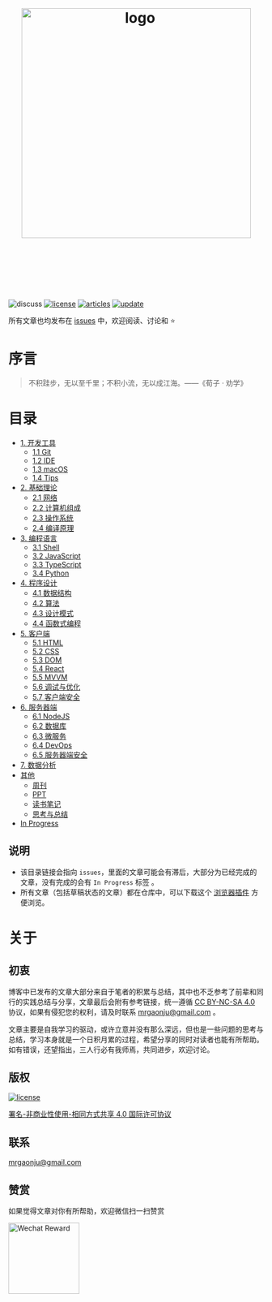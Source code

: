 <h1 align="center">
  <br />
  <br />
  <img width="453" alt="logo" src="https://user-images.githubusercontent.com/12554487/46184759-a7ac2980-c309-11e8-8db1-89cb6bd1e0c5.png">
  <br />
  <br />
  <br />
  <br />
</h1>

![discuss][discuss-image]
[![license][license-image]][license-url]
[![articles][articles-image]][articles-url]
[![update][update-image]][update-url]

所有文章也均发布在 [issues][articles-url] 中，欢迎阅读、讨论和 :star:

# 序言

> 不积跬步，无以至千里；不积小流，无以成江海。——《荀子 · 劝学》

# 目录

- [1. 开发工具][1-url]
  - [1.1 Git][1.1-url]
  - [1.2 IDE][1.2-url]
  - [1.3 macOS][1.3-url]
  - [1.4 Tips][1.4-url]
- [2. 基础理论][2-url]
  - [2.1 网络][2.1-url]
  - [2.2 计算机组成][2.2-url]
  - [2.3 操作系统][2.3-url]
  - [2.4 编译原理][2.4-url]
- [3. 编程语言][3-url]
  - [3.1 Shell][3.1-url]
  - [3.2 JavaScript][3.2-url]
  - [3.3 TypeScript][3.3-url]
  - [3.4 Python][3.4-url]
- [4. 程序设计][4-url]
  - [4.1 数据结构][4.1-url]
  - [4.2 算法][4.2-url]
  - [4.3 设计模式][4.3-url]
  - [4.4 函数式编程][4.4-url]
- [5. 客户端][5-url]
  - [5.1 HTML][5.1-url]
  - [5.2 CSS][5.2-url]
  - [5.3 DOM][5.3-url]
  - [5.4 React][5.4-url]
  - [5.5 MVVM][5.5-url]
  - [5.6 调试与优化][5.6-url]
  - [5.7 客户端安全][5.7-url]
- [6. 服务器端][6-url]
  - [6.1 NodeJS][6.1-url]
  - [6.2 数据库][6.2-url]
  - [6.3 微服务][6.3-url]
  - [6.4 DevOps][6.4-url]
  - [6.5 服务器端安全][6.5-url]
- [7. 数据分析][7-url]
- [其他][others-url]
  - [周刊][weekly-url]
  - [PPT][ppt-url]
  - [读书笔记][books-url]
  - [思考与总结][thinking-url]
- [In Progress][wip-url]

## 说明

- 该目录链接会指向 `issues`，里面的文章可能会有滞后，大部分为已经完成的文章，没有完成的会有 `In Progress` 标签 。
- 所有文章（包括草稿状态的文章）都在仓库中，可以下载这个 [浏览器插件][octotree-url] 方便浏览。

# 关于

## 初衷

博客中已发布的文章大部分来自于笔者的积累与总结，其中也不乏参考了前辈和同行的实践总结与分享，文章最后会附有参考链接，统一遵循 [CC BY-NC-SA 4.0][license-url] 协议，如果有侵犯您的权利，请及时联系 mrgaonju@gmail.com 。

文章主要是自我学习的驱动，或许立意并没有那么深远，但也是一些问题的思考与总结，学习本身就是一个日积月累的过程，希望分享的同时对读者也能有所帮助。如有错误，还望指出，三人行必有我师焉，共同进步，欢迎讨论。

## 版权

[![license][license-image]][license-url]

[署名-非商业性使用-相同方式共享 4.0 国际许可协议][license-url]

## 联系

mrgaonju@gmail.com

## 赞赏

如果觉得文章对你有所帮助，欢迎微信扫一扫赞赏

<img width="140" alt="Wechat Reward" src="https://user-images.githubusercontent.com/12554487/40411114-12f878dc-5ea2-11e8-929f-5b7334b76b64.png" >

[license-image]: https://img.shields.io/badge/license-CC%20BY--NC--SA-green.svg?style=flat-square
[discuss-image]: https://img.shields.io/badge/discuss-welcome-brightgreen.svg?style=flat-square
[articles-image]: https://img.shields.io/github/issues/muwenzi/program-blog.svg?style=flat-square&label=articles
[update-image]: https://img.shields.io/github/last-commit/muwenzi/program-blog.svg?style=flat-square&label=update
[license-url]: https://creativecommons.org/licenses/by-nc-sa/4.0/deed.zh
[articles-url]: https://github.com/muwenzi/Program-Blog/issues
[update-url]: https://github.com/muwenzi/Program-Blog/commits/master
[octotree-url]: https://github.com/buunguyen/octotree
[message-board-url]: https://github.com/muwenzi/Program-Blog/issues/91
[others-url]: https://github.com/muwenzi/Program-Blog/labels/其他
[weekly-url]: https://github.com/muwenzi/Program-Blog/labels/周刊
[ppt-url]: https://github.com/muwenzi/Program-Blog/labels/PPT
[books-url]: https://github.com/muwenzi/Program-Blog/labels/读书笔记
[thinking-url]: https://github.com/muwenzi/Program-Blog/labels/思考与总结
[wip-url]: https://github.com/muwenzi/Program-Blog/labels/In%20Progress
[1-url]: https://github.com/muwenzi/Program-Blog/labels/1.%20开发工具
[2-url]: https://github.com/muwenzi/Program-Blog/labels/2.%20基础理论
[3-url]: https://github.com/muwenzi/Program-Blog/labels/3.%20编程语言
[4-url]: https://github.com/muwenzi/Program-Blog/labels/4.%20程序设计
[5-url]: https://github.com/muwenzi/Program-Blog/labels/5.%20客户端
[6-url]: https://github.com/muwenzi/Program-Blog/labels/6.%20服务器端
[7-url]: https://github.com/muwenzi/Program-Blog/labels/7.%20数据分析
[1.1-url]: https://github.com/muwenzi/Program-Blog/labels/1.1%20Git
[1.2-url]: https://github.com/muwenzi/Program-Blog/labels/1.2%20IDE
[1.3-url]: https://github.com/muwenzi/Program-Blog/labels/1.3%20macOS
[1.4-url]: https://github.com/muwenzi/Program-Blog/labels/1.4%20Tips
[2.1-url]: https://github.com/muwenzi/Program-Blog/labels/2.1%20网络
[2.2-url]: https://github.com/muwenzi/Program-Blog/labels/2.2%20计算机组成
[2.3-url]: https://github.com/muwenzi/Program-Blog/labels/2.3%20操作系统
[2.4-url]: https://github.com/muwenzi/Program-Blog/labels/2.4%20编译原理
[3.1-url]: https://github.com/muwenzi/Program-Blog/labels/3.1%20Shell
[3.2-url]: https://github.com/muwenzi/Program-Blog/labels/3.2%20JavaScript
[3.3-url]: https://github.com/muwenzi/Program-Blog/labels/3.3%20TypeScript
[3.4-url]: https://github.com/muwenzi/Program-Blog/labels/3.4%20Python
[4.1-url]: https://github.com/muwenzi/Program-Blog/labels/4.1%20数据结构
[4.2-url]: https://github.com/muwenzi/Program-Blog/labels/4.2%20算法
[4.3-url]: https://github.com/muwenzi/Program-Blog/labels/4.3%20设计模式
[4.4-url]: https://github.com/muwenzi/Program-Blog/labels/4.4%20函数式编程
[5.1-url]: https://github.com/muwenzi/Program-Blog/labels/5.1%20HTML
[5.2-url]: https://github.com/muwenzi/Program-Blog/labels/5.2%20CSS
[5.3-url]: https://github.com/muwenzi/Program-Blog/labels/5.3%20DOM
[5.4-url]: https://github.com/muwenzi/Program-Blog/labels/5.4%20React
[5.5-url]: https://github.com/muwenzi/Program-Blog/labels/5.5%20MVVM
[5.6-url]: https://github.com/muwenzi/Program-Blog/labels/5.6%20调试与优化
[5.7-url]: https://github.com/muwenzi/Program-Blog/labels/5.7%20客户端安全
[6.1-url]: https://github.com/muwenzi/Program-Blog/labels/6.1%20NodeJS
[6.2-url]: https://github.com/muwenzi/Program-Blog/labels/6.2%20数据库
[6.3-url]: https://github.com/muwenzi/Program-Blog/labels/6.3%20微服务
[6.4-url]: https://github.com/muwenzi/Program-Blog/labels/6.4%20DevOps
[6.5-url]: https://github.com/muwenzi/Program-Blog/labels/6.5%20服务器端安全
